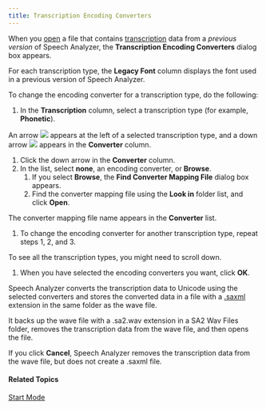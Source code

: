 ```yaml
---
title: Transcription Encoding Converters
---
```


When you [open](open) a file that contains [transcription](../edit/transcription/guidelines) data from a *previous version* of Speech Analyzer, the **Transcription Encoding Converters** dialog box appears.

For each transcription type, the **Legacy Font** column displays the font used in a previous version of Speech Analyzer.

To change the encoding converter for a transcription type, do the following:

1. In the **Transcription** column, select a transcription type (for example, **Phonetic**).

An arrow ![](../../../images/004.png) appears at the left of a selected transcription type, and a down arrow ![](../../../images/005-1.png) appears in the **Converter** column.

1. Click the down arrow in the **Converter** column.
1. In the list, select **none**, an encoding converter, or **Browse**.
   1. If you select **Browse**, the **Find Converter Mapping File** dialog box appears.
   1. Find the converter mapping file using the **Look in** folder list, and click **Open**.

The converter mapping file name appears in the **Converter** list.

1. To change the encoding converter for another transcription type, repeat steps 1, 2, and 3.

To see all the transcription types, you might need to scroll down.

1. When you have selected the encoding converters you want, click **OK**.

Speech Analyzer converts the transcription data to Unicode using the selected converters and stores the converted data in a file with a [.saxml](saxml) extension in the same folder as the wave file.

It backs up the wave file with a .sa2.wav extension in a SA2 Wav Files folder, removes the transcription data from the wave file, and then opens the file.

If you click **Cancel**, Speech Analyzer removes the transcription data from the wave file, but does not create a .saxml file.

#### **Related Topics**
[Start Mode](../../start-mode)